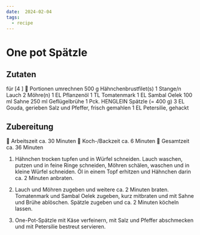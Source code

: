 ```yaml
---
date:  2024-02-04
tags:
  - recipe
---
```


# One pot Spätzle

## Zutaten

für
[4                   ]  Portionen umrechnen
500 g                      Hähnchenbrustfilet(s)
1 Stange/n                 Lauch
2                          Möhre(n)
1 EL                       Pflanzenöl
1 TL                       Tomatenmark
1 EL                       Sambal Oelek
100 ml                     Sahne
250 ml                     Geflügelbrühe
1 Pck.                     HENGLEIN Spätzle (= 400 g)
3 EL                       Gouda, gerieben
                           Salz und Pfeffer, frisch gemahlen
1 EL                       Petersilie, gehackt
 
## Zubereitung

 Arbeitszeit ca. 30 Minuten  Koch-/Backzeit ca. 6 Minuten  Gesamtzeit ca. 36
Minuten
1. Hähnchen trocken tupfen und in Würfel schneiden. Lauch waschen, putzen und
in feine Ringe schneiden, Möhren schälen, waschen und in kleine Würfel
schneiden. Öl in einem Topf erhitzen und Hähnchen darin ca. 2 Minuten anbraten.

2. Lauch und Möhren zugeben und weitere ca. 2 Minuten braten. Tomatenmark und
Sambal Oelek zugeben, kurz mitbraten und mit Sahne und Brühe ablöschen. Spätzle
zugeben und ca. 2 Minuten köcheln lassen.

3. One-Pot-Spätzle mit Käse verfeinern, mit Salz und Pfeffer abschmecken und
mit Petersilie bestreut servieren.
